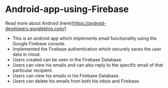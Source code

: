 # Android-app-using-Firebase

 Read more about Android (here)[https://android-developers.googleblog.com/]
 
- This is an android app which implements email functionality using the Google Firebase console.
- Implemented the Firebase authentication which securely saves the user data in cloud.
- Users created can be seen in the Firebase Database.
- Users can view his emails and can also reply to the specific email of that particular recipient.
- Users can view his emails in his Firebase Database.
- Users can delete his emails from both his inbox and Firebase.
